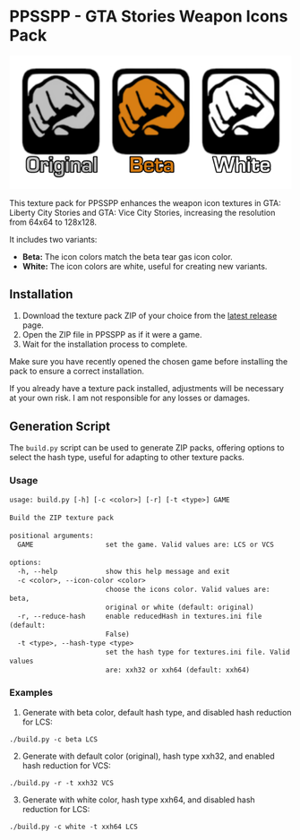# PPSSPP - GTA Stories Weapon Icons Pack

![logo](images/logo.png)

This texture pack for PPSSPP enhances the weapon icon textures in GTA: Liberty City Stories and GTA: Vice City Stories, increasing the resolution from 64x64 to 128x128.

It includes two variants:
- **Beta:** The icon colors match the beta tear gas icon color.
- **White:** The icon colors are white, useful for creating new variants.

## Installation

1. Download the texture pack ZIP of your choice from the [latest release](https://github.com/santiago046/ppsspp-gta-stories-weapon-icons-pack/releases/latest) page.
2. Open the ZIP file in PPSSPP as if it were a game.
3. Wait for the installation process to complete.

Make sure you have recently opened the chosen game before installing the pack to ensure a correct installation.

If you already have a texture pack installed, adjustments will be necessary at your own risk. I am not responsible for any losses or damages.

## Generation Script

The `build.py` script can be used to generate ZIP packs, offering options to select the hash type, useful for adapting to other texture packs.

### Usage

```
usage: build.py [-h] [-c <color>] [-r] [-t <type>] GAME

Build the ZIP texture pack

positional arguments:
  GAME                  set the game. Valid values are: LCS or VCS

options:
  -h, --help            show this help message and exit
  -c <color>, --icon-color <color>
                        choose the icons color. Valid values are: beta,
                        original or white (default: original)
  -r, --reduce-hash     enable reducedHash in textures.ini file (default:
                        False)
  -t <type>, --hash-type <type>
                        set the hash type for textures.ini file. Valid values
                        are: xxh32 or xxh64 (default: xxh64)
```

### Examples

1. Generate with beta color, default hash type, and disabled hash reduction for LCS:
  ```
  ./build.py -c beta LCS
  ```

2. Generate with default color (original), hash type xxh32, and enabled hash reduction for VCS:
  ```
  ./build.py -r -t xxh32 VCS
  ```

3. Generate with white color, hash type xxh64, and disabled hash reduction for LCS:
  ```
  ./build.py -c white -t xxh64 LCS
  ```


